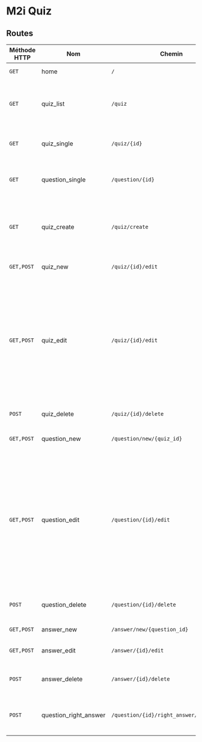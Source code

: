 # M2i Quiz

## Routes

| Méthode HTTP | Nom | Chemin | Contrôleur | Méthode | Description |
|---|---|---|---|---|---|
| `GET` | home | `/` | `MainController` | `home` | Page d'accueil |
| `GET` | quiz_list | `/quiz` | `QuizController` | `list` | Liste de tous les quiz disponibles auxquels on peut jouer |
| `GET` | quiz_single | `/quiz/{id}` | `QuizController` | `single` | Détails d'un quiz / bouton "jouer" |
| `GET` | question_single | `/question/{id}` | `QuestionController` | `single` | Jouer à un quiz / répondre à une question |
| `GET` | quiz_create | `/quiz/create` | `QuizController` | `create` | Liste des quiz que l'on peut modifier / ajouter un nouveau quiz |
| `GET,POST` | quiz_new | `/quiz/{id}/edit` | `QuizController` | `edit` | Créer un nouveau quiz |
| `GET,POST` | quiz_edit | `/quiz/{id}/edit` | `QuizController` | `edit` | Modifier / supprimer un quiz déjà existant / Liste des questions dans le quiz / Ajouter des questions dans le quiz / Réordonner les questions dans le quiz |
| `POST` | quiz_delete | `/quiz/{id}/delete` | `QuizController` | `delete` | Action de suppression d'un quiz |
| `GET,POST` | question_new | `/question/new/{quiz_id}` | `QuestionController` | `new` | Créer une nouvelle question |
| `GET,POST` | question_edit | `/question/{id}/edit` | `QuestionController` | `edit` | Modifier / supprimer une question déjà existante / Liste des réponses dans la question / Ajouter des réponses à la question / Supprimer des réponses de la question |
| `POST` | question_delete | `/question/{id}/delete` | `QuestionController` | `delete` | Action de suppression d'une question |
| `GET,POST` | answer_new | `/answer/new/{question_id}` | `AnswerController` | `new` | Ajouter une réponse |
| `GET,POST` | answer_edit | `/answer/{id}/edit` | `AnswerController` | `edit` | Modifier une réponse |
| `POST` | answer_delete | `/answer/{id}/delete` | `AnswerController` | `delete` | Action de suppression d'une réponse |
| `POST` | question_right_answer | `/question/{id}/right_answer/{answer_id}` | `QuestionController` | `rightAnswer` | Changer la bonne réponse à une question |